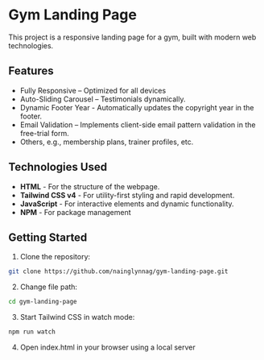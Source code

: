 # Gym Landing Page

This project is a responsive landing page for a gym, built with modern web technologies.

## Features
- Fully Responsive – Optimized for all devices
- Auto-Sliding Carousel – Testimonials dynamically.
- Dynamic Footer Year - Automatically updates the copyright year in the footer.
- Email Validation – Implements client-side email pattern validation in the free-trial form.
- Others, e.g., membership plans, trainer profiles, etc.

## Technologies Used

* **HTML** - For the structure of the webpage.
* **Tailwind CSS v4** - For utility-first styling and rapid development.
* **JavaScript** - For interactive elements and dynamic functionality.
* **NPM** - For package management

## Getting Started

1. Clone the repository:
```bash
git clone https://github.com/nainglynnag/gym-landing-page.git
```
2. Change file path:
```bash
cd gym-landing-page
```

3. Start Tailwind CSS in watch mode:
```bash
npm run watch
```

4. Open index.html in your browser using a local server
